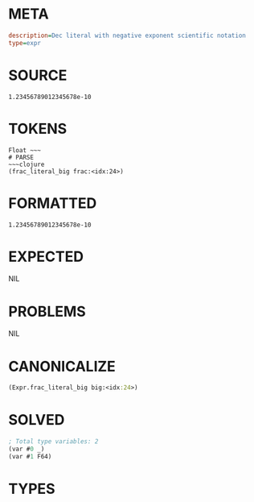 # META
~~~ini
description=Dec literal with negative exponent scientific notation
type=expr
~~~
# SOURCE
~~~roc
1.23456789012345678e-10
~~~
# TOKENS
~~~text
Float ~~~
# PARSE
~~~clojure
(frac_literal_big frac:<idx:24>)
~~~
# FORMATTED
~~~roc
1.23456789012345678e-10
~~~
# EXPECTED
NIL
# PROBLEMS
NIL
# CANONICALIZE
~~~clojure
(Expr.frac_literal_big big:<idx:24>)
~~~
# SOLVED
~~~clojure
; Total type variables: 2
(var #0 _)
(var #1 F64)
~~~
# TYPES
~~~roc
~~~
